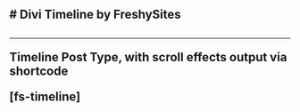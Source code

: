 <h2># Divi Timeline by FreshySites<h2>
<hr>
<p>Timeline Post Type, with scroll effects output via shortcode</p>

[fs-timeline]
